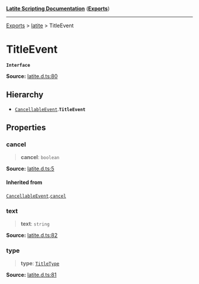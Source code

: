 [**Latite Scripting Documentation**](../../README.md) ([**Exports**](../../exports.md))

---

[Exports](../../exports.md) > [latite](../index.md) > TitleEvent

# TitleEvent

**`Interface`**

**Source:** [latite.d.ts:80](https://github.com/LatiteScripting/latitescripting.github.io/blob/a89f467/definitions/latite.d.ts#L80)

## Hierarchy

- [`CancellableEvent`](interface.CancellableEvent.md).**`TitleEvent`**

## Properties

### cancel

> **cancel**: `boolean`

**Source:** [latite.d.ts:5](https://github.com/LatiteScripting/latitescripting.github.io/blob/a89f467/definitions/latite.d.ts#L5)

#### Inherited from

[`CancellableEvent`](interface.CancellableEvent.md).[`cancel`](interface.CancellableEvent.md#cancel)

### text

> **text**: `string`

**Source:** [latite.d.ts:82](https://github.com/LatiteScripting/latitescripting.github.io/blob/a89f467/definitions/latite.d.ts#L82)

### type

> **type**: [`TitleType`](../type-aliases/type-alias.TitleType.md)

**Source:** [latite.d.ts:81](https://github.com/LatiteScripting/latitescripting.github.io/blob/a89f467/definitions/latite.d.ts#L81)
